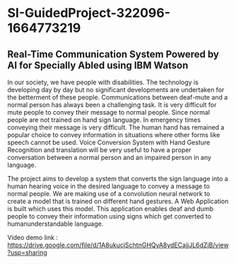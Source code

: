 # SI-GuidedProject-322096-1664773219

## Real-Time Communication System Powered by AI for Specially Abled using IBM Watson

In our society, we have people with disabilities. The technology is developing day by day but no significant developments are undertaken for the betterment of these people. Communications between deaf-mute and a normal person has always been a challenging task. It is very difficult for mute people to convey their message to normal people. Since normal people are not trained on hand sign language. In emergency times conveying their message is very difficult. The human hand has remained a popular choice to convey information in situations where other forms like speech cannot be used. Voice Conversion System with Hand Gesture Recognition and translation will be very useful to have a proper conversation between a normal person and an impaired person in any language.


The project aims to develop a system that converts the sign language into a human hearing voice in the desired language to convey a message to normal people. We are making use of a convolution neural network to create a model that is trained on different hand gestures. A Web Application is built which uses this model. This application enables deaf and dumb people to convey their information using signs which get converted to humanunderstandable language.

Video demo link : https://drive.google.com/file/d/1A8ukucjSchtnGHQyA8ydECajjJL6dZjB/view?usp=sharing
